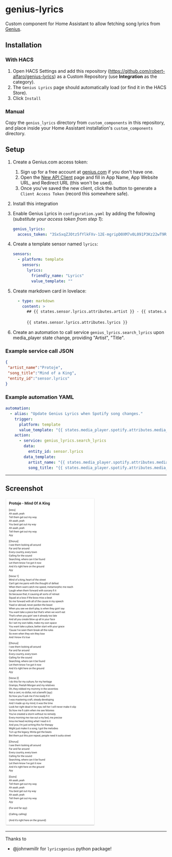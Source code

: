 # genius-lyrics

Custom component for Home Assistant to allow fetching song lyrics from [Genius](https://genius.com).


## Installation

### With HACS
1. Open HACS Settings and add this repository (https://github.com/robert-alfaro/genius-lyrics)
as a Custom Repository (use **Integration** as the category).
2. The `Genius Lyrics` page should automatically load (or find it in the HACS Store).
3. Click `Install`

### Manual
Copy the `genius_lyrics` directory from `custom_components` in this repository, and place inside your
Home Assistant installation's `custom_components` directory.


## Setup

1. Create a Genius.com access token:
	1. Sign up for a free account at [genius.com](https://genius.com) if you don't have one.
	2. Open the [New API Client](https://genius.com/api-clients/new) page and fill in App Name, App Website URL,
	   and Redirect URL (this won't be used).
	3. Once you've saved the new client, click the button to generate a `Client Access Token` (record this somewhere safe).
2. Install this integration
3. Enable Genius Lyrics in `configuration.yaml` by adding the following (*substitute your access token from step 1*):

	```yaml
	genius_lyrics:
	  access_token: "3SxSxqZJOtz5fYlkFXv-12E-mgripD0XM7v0L091P3Kz22wT9ReCRNg0qmrYeveG"
	```

4. Create a template sensor named `lyrics`:

	```yaml
	sensors:
	  - platform: template
	    sensors:
	      lyrics:
	        friendly_name: "Lyrics"
	        value_template: ""
	```

5. Create markdown card in lovelace:

    ```yaml
      - type: markdown
        content: >
          ## {{ states.sensor.lyrics.attributes.artist }} - {{ states.sensor.lyrics.attributes.title }}

          {{ states.sensor.lyrics.attributes.lyrics }}
    ```

6. Create an automation to call service `genius_lyrics.search_lyrics` upon media_player state change, providing "Artist", "Title".


### Example service call JSON

```json
{
 "artist_name":"Protoje",
 "song_title":"Mind of a King",
 "entity_id":"sensor.lyrics"
}
```

### Example automation YAML

```yaml
automation:
  - alias: "Update Genius Lyrics when Spotify song changes."
    trigger:
      platform: template
      value_template: "{{ states.media_player.spotify.attributes.media_title != states.sensor.genius_lyrics.attributes.title }}"
    action:
      - service: genius_lyrics.search_lyrics
        data:
          entity_id: sensor.lyrics
        data_template:
          artist_name: "{{ states.media_player.spotify.attributes.media_artist }}"
          song_title: "{{ states.media_player.spotify.attributes.media_title }}"
```

---

## Screenshot

![lyrics-card](images/lyrics-card.png)

---

Thanks to
 - @johnwmillr for `lyricsgenius` python package!